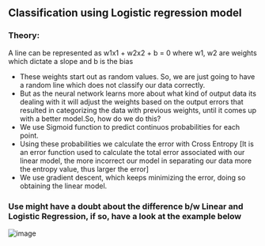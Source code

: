 ## Classification using Logistic regression model
### Theory:
A line can be represented as 
w1x1 + w2x2 + b = 0
where w1, w2 are weights which dictate a slope and b is the bias
* These weights start out as random values. So, we are just going to have a random line which does not classify our data correctly.
* But as the neural network learns more about what kind of output data its dealing with it will adjust the weights based on the output errors that resulted in categorizing the data with previous weights, until it comes up with a better model.So, how do we do this?
* We use Sigmoid function to predict continuos probabilities for each point.
* Using these probabilities we calculate the error with Cross Entropy [It is an error function used to calculate the total error associated with our linear model, the more incorrect our model in separating our data more the entropy value, thus larger the error]
* We use gradient descent, which keeps minimizing the error, doing so obtaining the linear model.
### Use might have a doubt about the difference b/w Linear and Logistic Regression, if so, have a look at the example below
![image](https://user-images.githubusercontent.com/63995834/121843900-bb3d8f80-cd00-11eb-9b26-8d7859487f80.png)
